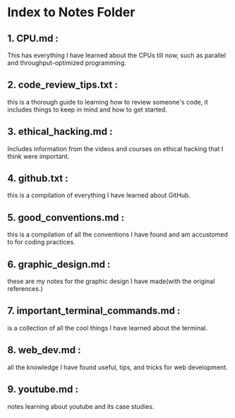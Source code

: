 # Index to Notes Folder

## 1. CPU.md : 
This has everything I have learned about the CPUs till now, such as parallel and throughput-optimized programming.

## 2. code_review_tips.txt :
this is a thorough guide to learning how to review someone's code, it includes things to keep in mind and how to get started.

## 3. ethical_hacking.md : 
Includes information from the videos and courses on ethical hacking that I think were important.

## 4. github.txt : 
this is a compilation of everything I have learned about GitHub.

## 5. good_conventions.md : 
this is a compilation of all the conventions I have found and am accustomed to for coding practices.

## 6. graphic_design.md : 
these are my notes for the graphic design I have made(with the original references.)

## 7. important_terminal_commands.md :
is a collection of all the cool things I have learned about the terminal.

## 8. web_dev.md :
all the knowledge I have found useful, tips, and tricks for web development.

## 9. youtube.md : 
notes learning about youtube and its case studies.
